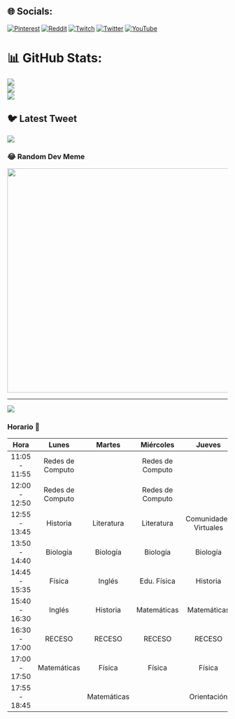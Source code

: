 
## 🌐 Socials:
[![Pinterest](https://img.shields.io/badge/Pinterest-%23E60023.svg?logo=Pinterest&logoColor=white)](https://pinterest.com/EL1F4YT) [![Reddit](https://img.shields.io/badge/Reddit-%23FF4500.svg?logo=Reddit&logoColor=white)](https://reddit.com/user/EL1F4YT) [![Twitch](https://img.shields.io/badge/Twitch-%239146FF.svg?logo=Twitch&logoColor=white)](https://twitch.tv/EL1F4YT_) [![Twitter](https://img.shields.io/badge/Twitter-%231DA1F2.svg?logo=Twitter&logoColor=white)](https://twitter.com/EL1F4YT) [![YouTube](https://img.shields.io/badge/YouTube-%23FF0000.svg?logo=YouTube&logoColor=white)](https://youtube.com/@EL1F4YT) 
# 📊 GitHub Stats:
![](https://github-readme-stats.vercel.app/api?username=FerEsqueda&theme=graywhite&hide_border=false&include_all_commits=false&count_private=false)<br/>
![](https://github-readme-streak-stats.herokuapp.com/?user=FerEsqueda&theme=graywhite&hide_border=false)<br/>
![](https://github-readme-stats.vercel.app/api/top-langs/?username=FerEsqueda&theme=graywhite&hide_border=false&include_all_commits=false&count_private=false&layout=compact)

## 🐦 Latest Tweet
[![](https://gtce.itsvg.in/api?username=EL1F4YT)](https://github.com/VishwaGauravIn/github-twitter-card-embed)

### 😂 Random Dev Meme
<img src="https://random-memer.herokuapp.com/" width="512px"/>

---
[![](https://visitcount.itsvg.in/api?id=FerEsqueda&icon=6&color=12)](https://visitcount.itsvg.in)

<!-- Proudly created with GPRM ( https://gprm.itsvg.in ) -->

### Horario 🥔
| Hora           | Lunes            | Martes      | Miércoles        | Jueves                | Viernes               |   
|:--------------:|:----------------:|:-----------:|:----------------:|:---------------------:|:---------------------:|
| 11:05 - 11:55  | Redes de Computo |             | Redes de Computo |                       |                       |   
| 12:00 - 12:50  | Redes de Computo |             | Redes de Computo |                       | Comunidades Virtuales |   
| 12:55 - 13:45  | Historia         | Literatura  | Literatura       | Comunidades Virtuales | Comunidades Virtuales |   
| 13:50 - 14:40  | Biología         | Biología    | Biología         | Biología              | Literatura            |   
| 14:45 - 15:35  | Física           | Inglés      | Edu. Física      | Historia              | Matemáticas           |   
| 15:40 - 16:30  | Inglés           | Historia    | Matemáticas      | Matemáticas           | Inglés                |   
| 16:30 - 17:00  | RECESO           | RECESO      | RECESO           | RECESO                | RECESO                |   
| 17:00 - 17:50  | Matemáticas      | Física      | Física           | Física                | Física                |   
| 17:55 - 18:45  |                  | Matemáticas |                  | Orientación           |                       |

